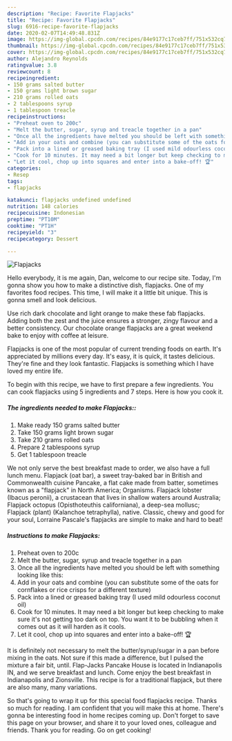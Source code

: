 ```yaml
---
description: "Recipe: Favorite Flapjacks"
title: "Recipe: Favorite Flapjacks"
slug: 6916-recipe-favorite-flapjacks
date: 2020-02-07T14:49:48.831Z
image: https://img-global.cpcdn.com/recipes/84e9177c17ceb7ff/751x532cq70/flapjacks-recipe-main-photo.jpg
thumbnail: https://img-global.cpcdn.com/recipes/84e9177c17ceb7ff/751x532cq70/flapjacks-recipe-main-photo.jpg
cover: https://img-global.cpcdn.com/recipes/84e9177c17ceb7ff/751x532cq70/flapjacks-recipe-main-photo.jpg
author: Alejandro Reynolds
ratingvalue: 3.8
reviewcount: 8
recipeingredient:
- 150 grams salted butter
- 150 grams light brown sugar
- 210 grams rolled oats
- 2 tablespoons syrup
- 1 tablespoon treacle
recipeinstructions:
- "Preheat oven to 200c"
- "Melt the butter, sugar, syrup and treacle together in a pan"
- "Once all the ingredients have melted you should be left with something looking like this:"
- "Add in your oats and combine (you can substitute some of the oats for cornflakes or rice crisps for a different texture)"
- "Pack into a lined or greased baking tray (I used mild odourless coconut oil)"
- "Cook for 10 minutes. It may need a bit longer but keep checking to make sure it&#39;s not getting too dark on top. You want it to be bubbling when it comes out as it will harden as it cools."
- "Let it cool, chop up into squares and enter into a bake-off! 🏆"
categories:
- Resep
tags:
- flapjacks

katakunci: flapjacks undefined undefined
nutrition: 148 calories
recipecuisine: Indonesian
preptime: "PT10M"
cooktime: "PT1H"
recipeyield: "3"
recipecategory: Dessert

---
```



![Flapjacks](https://img-global.cpcdn.com/recipes/84e9177c17ceb7ff/751x532cq70/flapjacks-recipe-main-photo.jpg)

Hello everybody, it is me again, Dan, welcome to our recipe site. Today, I'm gonna show you how to make a distinctive dish, flapjacks. One of my favorites food recipes. This time, I will make it a little bit unique. This is gonna smell and look delicious.

Use rich dark chocolate and light orange to make these fab flapjacks. Adding both the zest and the juice ensures a stronger, zingy flavour and a better consistency. Our chocolate orange flapjacks are a great weekend bake to enjoy with coffee at leisure.

Flapjacks is one of the most popular of current trending foods on earth. It's appreciated by millions every day. It's easy, it is quick, it tastes delicious. They're fine and they look fantastic. Flapjacks is something which I have loved my entire life.


To begin with this recipe, we have to first prepare a few ingredients. You can cook flapjacks using 5 ingredients and 7 steps. Here is how you cook it.

##### The ingredients needed to make Flapjacks::

1. Make ready 150 grams salted butter
1. Take 150 grams light brown sugar
1. Take 210 grams rolled oats
1. Prepare 2 tablespoons syrup
1. Get 1 tablespoon treacle


We not only serve the best breakfast made to order, we also have a full lunch menu. Flapjack (oat bar), a sweet tray-baked bar in British and Commonwealth cuisine Pancake, a flat cake made from batter, sometimes known as a &#34;flapjack&#34; in North America; Organisms. Flapjack lobster (Ibacus peronii), a crustacean that lives in shallow waters around Australia; Flapjack octopus (Opisthoteuthis californiana), a deep-sea mollusc; Flapjack (plant) (Kalanchoe tetraphylla), native. Classic, chewy and good for your soul, Lorraine Pascale&#39;s flapjacks are simple to make and hard to beat! 

##### Instructions to make Flapjacks:

1. Preheat oven to 200c
1. Melt the butter, sugar, syrup and treacle together in a pan
1. Once all the ingredients have melted you should be left with something looking like this:
1. Add in your oats and combine (you can substitute some of the oats for cornflakes or rice crisps for a different texture)
1. Pack into a lined or greased baking tray (I used mild odourless coconut oil)
1. Cook for 10 minutes. It may need a bit longer but keep checking to make sure it&#39;s not getting too dark on top. You want it to be bubbling when it comes out as it will harden as it cools.
1. Let it cool, chop up into squares and enter into a bake-off! 🏆


It is definitely not necessary to melt the butter/syrup/sugar in a pan before mixing in the oats. Not sure if this made a difference, but I pulsed the mixture a fair bit, until. Flap-Jacks Pancake House is located in Indianapolis IN, and we serve breakfast and lunch. Come enjoy the best breakfast in Indianapolis and Zionsville. This recipe is for a traditional flapjack, but there are also many, many variations. 

So that's going to wrap it up for this special food flapjacks recipe. Thanks so much for reading. I am confident that you will make this at home. There's gonna be interesting food in home recipes coming up. Don't forget to save this page on your browser, and share it to your loved ones, colleague and friends. Thank you for reading. Go on get cooking!
